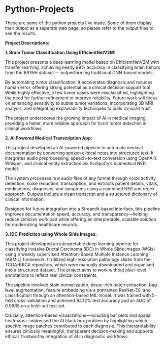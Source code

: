 # Python-Projects
These are some of the python projects I've made. Some of them display their output as a seperate web page, so please refer to the output files to see the results. 

**Project Descriptions:**

**1. Brain Tumor Classification Using EfficientNetV2M:**

This project presents a deep learning model based on EfficientNetV2M with transfer learning, achieving nearly 99% accuracy in classifying brain tumors from the BR35H dataset — outperforming traditional CNN-based models.

By automating tumor classification, it accelerates diagnosis and reduces human error, offering strong potential as a clinical decision support tool.
While highly effective, a few tumor cases were misclassified, highlighting the need for further refinement to improve reliability. Future work will focus on enhancing sensitivity to subtle tumor variations, incorporating 3D MRI analysis, and integrating explainability techniques to build clinician trust.


The project underscores the growing impact of AI in medical imaging, providing a faster, more reliable approach for brain tumor detection in clinical workflows.



**2. AI Powered Medical Transcription App:**

This project developed an AI-powered pipeline to automate medical documentation by converting spoken clinical notes into structured text. It integrates audio preprocessing, speech-to-text conversion using OpenAI’s Whisper, and clinical entity extraction via SciSpaCy’s biomedical NER model.

The system processes raw audio files of any format through voice activity detection, noise reduction, transcription, and extracts patient details, vitals, medications, diagnoses, and symptoms using a combined NER and regex approach. Outputs include a clean transcript and a structured dictionary of clinical information.

Designed for future integration into a Streamlit-based interface, this pipeline improves documentation speed, accuracy, and transparency—helping reduce clinician workload while offering an interpretable, scalable solution for modernizing healthcare records.


**3. IDC Prediction using Whole Slide Images:**

   
This project developed an interpretable deep learning pipeline for classifying Invasive Ductal Carcinoma (IDC) in Whole Slide Images (WSIs) using a weakly supervised Attention-Based Multiple Instance Learning (ABMIL) framework. It utilized high-resolution pathology slides from the TCGA-BRCA repository, which were manually downloaded and organised into a structured dataset. The project aims to work without pixel-level annotations to reflect real clinical constraints.

The pipeline involved stain normalization, tissue-rich patch extraction, bag-level augmentation, feature embedding via a pretrained ResNet-50, and classification through an attention-based MIL model. It was trained with 5-fold cross-validation and achieved 94.12% test accuracy and an AUC of 0.9965 on a hold-out test set.

Crucially, attention-based visualizations—including bar plots and spatial heatmaps—addressed the AI black box problem by highlighting which specific image patches contributed to each diagnosis. This interpretability ensures clinically meaningful, transparent decision-making and supports ethical, trustworthy integration of AI in diagnostic workflows.


